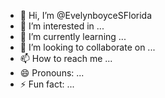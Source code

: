 - 👋 Hi, I’m @EvelynboyceSFlorida
- 👀 I’m interested in ...
- 🌱 I’m currently learning ...
- 💞️ I’m looking to collaborate on ...
- 📫 How to reach me ...
- 😄 Pronouns: ...
- ⚡ Fun fact: ...

<!---
EvelynboyceSFlorida/EvelynboyceSFlorida is a ✨ special ✨ repository because its `README.md` (this file) appears on your GitHub profile.
You can click the Preview link to take a look at your changes.
--->
